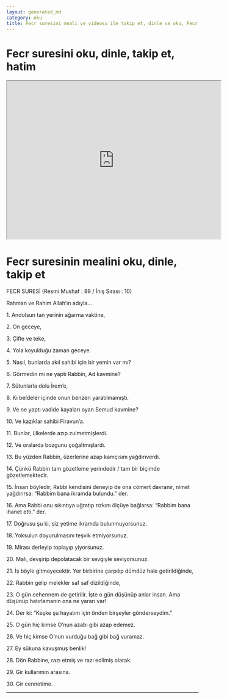 ```yaml
---
layout: generated_md
category: oku
title: Fecr suresini meali ve videosu ile takip et, dinle ve oku, Fecr dinle, Fecr meali, hatim dinle, hatim yap.
---
```


<div class="container">
  <div class="row">
    <div class="col-lg-12">
      <h1>Fecr suresini oku, dinle, takip et, hatim</h1>
      <div class="div-youtube-embed">
        <iframe width="560" height="415" src="https://www.youtube.com/embed/">frameborder="0" allowfullscreen></iframe>
      </div>
    </div>
  </div>

  <div class="row">
    <div class="col-lg-12">
      <h1>Fecr suresinin mealini oku, dinle, takip et</h1>
      <div><p></p><p></p><p>FECR SURESİ (Resmi Mushaf : 89 / İniş Sırası : 10)</p><p>Rahman ve Rahim Allah’ın adıyla…</p><p></p><p></p><p>1. Andolsun tan yerinin ağarma vaktine,</p><p></p><p></p><p>2. On geceye,</p><p></p><p></p><p>3. Çifte ve teke,</p><p></p><p></p><p>4. Yola koyulduğu zaman geceye.</p><p></p><p></p><p>5. Nasıl, bunlarda akıl sahibi için bir yemin var mı?</p><p></p><p></p><p>6. Görmedin mi ne yaptı Rabbin, Ad kavmine?</p><p></p><p></p><p>7. Sütunlarla dolu İrem’e,</p><p></p><p></p><p>8. Ki beldeler içinde onun benzeri yaratılmamıştı.</p><p></p><p></p><p>9. Ve ne yaptı vadide kayaları oyan Semud kavmine?</p><p></p><p></p><p>10. Ve kazıklar sahibi Firavun’a.</p><p></p><p></p><p>11. Bunlar, ülkelerde azıp zulmetmişlerdi.</p><p></p><p></p><p>12. Ve oralarda bozgunu çoğaltmışlardı.</p><p></p><p></p><p>13. Bu yüzden Rabbin, üzerlerine azap kamçısını yağdırıverdi.</p><p></p><p></p><p>14. Çünkü Rabbin tam gözetleme yerindedir / tam bir biçimde gözetlemektedir.</p><p></p><p></p><p>15. İnsan böyledir; Rabbi kendisini deneyip de ona cömert davranır, nimet yağdırırsa: “Rabbim bana ikramda bulundu.” der.</p><p></p><p></p><p>16. Ama Rabbi onu sıkıntıya uğratıp rızkını ölçüye bağlarsa: “Rabbim bana ihanet etti.” der.</p><p></p><p></p><p>17. Doğrusu şu ki, siz yetime ikramda bulunmuyorsunuz.</p><p></p><p></p><p>18. Yoksulun doyurulmasını teşvik etmiyorsunuz.</p><p></p><p></p><p>19. Mirası derleyip toplayıp yiyorsunuz.</p><p></p><p></p><p>20. Malı, devşirip depolatacak bir sevgiyle seviyorsunuz.</p><p></p><p></p><p>21. İş böyle gitmeyecektir. Yer birbirine çarpılıp dümdüz hale getirildiğinde,</p><p></p><p></p><p>22. Rabbin gelip melekler saf saf dizildiğinde,</p><p></p><p></p><p>23. O gün cehennem de getirilir. İşte o gün düşünüp anlar insan. Ama düşünüp hatırlamanın ona ne yararı var!</p><p></p><p></p><p>24. Der ki: “Keşke şu hayatım için önden birşeyler gönderseydim.”</p><p></p><p></p><p>25. O gün hiç kimse O’nun azabı gibi azap edemez.</p><p></p><p></p><p>26. Ve hiç kimse O’nun vurduğu bağ gibi bağ vuramaz.</p><p></p><p></p><p>27. Ey sükuna kavuşmuş benlik!</p><p></p><p></p><p>28. Dön Rabbine, razı etmiş ve razı edilmiş olarak.</p><p></p><p></p><p>29. Gir kullarımın arasına.</p><p></p><p></p><p>30. Gir cennetime.</p><p></p><p></p></div>
    </div>
  </div>
</div>
<hr />